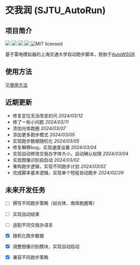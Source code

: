 # 交我润 (SJTU_AutoRun)

## 项目简介

![](https://img.shields.io/github/repo-size/cwlm/SJTU_AutoRun) ![](https://img.shields.io/pypi/v/sjtuautorun) ![](https://img.shields.io/pypi/dm/sjtuautorun) ![](https://img.shields.io/github/issues/cwlm/SJTU_AutoRun) ![MIT licensed](https://img.shields.io/badge/license-MIT-brightgreen.svg)

基于雷电模拟器的上海交通大学自动跑步脚本，脱胎于[AutoWSGR](https://github.com/huan-yp/Auto-WSGR)

## 使用方法

见[使用方法](documents/使用方法.md)

## 近期更新

- 修复定位无法改变的问 *2024/03/12*
- 修了一些小问题 *2024/03/11*
- 添加光体跑圈 *2024/03/07*
- 添加更多跑步模式 *2024/03/05*
- 实现跑步数据随机化 *2024/03/05*
- 修复瞬移bug，实现速度设置 *2024/03/04*
- 实现自动修改交我办字体大小，自动确认权限 *2024/03/04*
- 实现图像识别自启动 *2024/03/02*
- 重构跑步逻辑，实现不同跑步计划 *2024/03/02*
- 完成脚本基本逻辑，实现单个短程自动跑步 *2024/02/26*

## 未来开发任务

- [ ] 撰写不同跑步策略（如光体、南体跑圈等）
- [ ] 实现自动结束
- [ ] 适配不同交我办语言
- [x] 随机化跑步数据
- [x] 调整图像识别模块，实现自动启动
- [x] 兼容不同跑步策略

